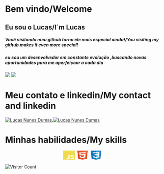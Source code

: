             
          
<h1>Bem vindo/Welcome</h1>


<h2>Eu sou o Lucas/I´m Lucas</h2>

<h5>Você visitando meu github torna ele mais especial ainda!/You visiting my github makes it even more special!</h5>
<h5>eu sou um desenvolvedor em constante evolução ,buscando novas oportunidades para me aperfeiçoar a cada dia</h5>
<div>  
<img src="https://github-readme-stats.vercel.app/api?username=wonalucard354&show_icons=true&theme=dracula&include_all_commits=true&count_private=true"/>
  <img  src="https://github-readme-stats.vercel.app/api/top-langs/?username=wonalucard354&layout=compact&langs_count=16&theme=dracula"/>
</div>

<h1>Meu contato e linkedin/My contact and linkedin</h1>

<a href="https://www.linkedin.com/in/tony-s-freitas/" target="_blank">
  <img  align="center" alt="Lucas Nunes Dumas" height="40" width="40" src="https://cdn.jsdelivr.net/gh/devicons/devicon@latest/icons/linkedin/linkedin-original.svg">
</a>

<a href="https://wa.me/5521990684615" target="_blank">
<img  align="center" alt="Lucas Nunes Dumas" height="40" width="40" src="https://encrypted-tbn0.gstatic.com/images?q=tbn:ANd9GcRFwAS6AepQ6RFVVdr_fhbHLFXKTaDe0bgYVJC3bEvAc5FFcTjcMEWbxQF0LTeQmpwPITY&usqp=CAU">
</a>

<h1>Minhas habilidades/My skills</h1>
<div align="center">
  <div style="display: inline_block"> 
<img align="center" height="30" width="40" alt="js-icon"  src="https://raw.githubusercontent.com/devicons/devicon/master/icons/javascript/javascript-plain.svg">
    <img align="center" height="30" width="40" alt="html-icon" src="https://raw.githubusercontent.com/devicons/devicon/master/icons/html5/html5-original.svg">
    <img align="center" height="30" width="40" alt="css-icon" src="https://raw.githubusercontent.com/devicons/devicon/master/icons/css3/css3-original.svg">
  </div>  
</div>

![Visitor Count](https://profile-counter.glitch.me/wonalucard354/count.svg)
